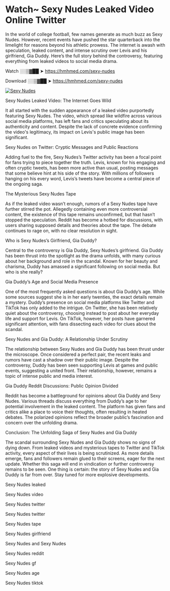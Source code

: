 # Watch~ Sexy Nudes Leaked Video Online Twitter

In the world of college football, few names generate as much buzz as Sexy Nudes. However, recent events have pushed the star quarterback into the limelight for reasons beyond his athletic prowess. The internet is awash with speculation, leaked content, and intense scrutiny over Levis and his girlfriend, Gia Duddy. Here’s the full story behind the controversy, featuring everything from leaked videos to social media drama.

Watch ░░▒▓██ ➤ https://hmhmed.com/sexy-nudes

Download ░░▒▓██ ➤ https://hmhmed.com/sexy-nudes

[![Sexy Nudes](https://i.imgur.com/dJHk4Zq.gif)](https://hmhmed.com/sexy-nudes)

Sexy Nudes Leaked Video: The Internet Goes Wild

It all started with the sudden appearance of a leaked video purportedly featuring Sexy Nudes. The video, which spread like wildfire across various social media platforms, has left fans and critics speculating about its authenticity and content. Despite the lack of concrete evidence confirming the video's legitimacy, its impact on Levis's public image has been significant.

Sexy Nudes on Twitter: Cryptic Messages and Public Reactions

Adding fuel to the fire, Sexy Nudes’s Twitter activity has been a focal point for fans trying to piece together the truth. Levis, known for his engaging and often cryptic tweets, has been more active than usual, posting messages that some believe hint at his side of the story. With millions of followers hanging on his every word, Levis’s tweets have become a central piece of the ongoing saga.

The Mysterious Sexy Nudes Tape

As if the leaked video wasn’t enough, rumors of a Sexy Nudes tape have further stirred the pot. Allegedly containing even more controversial content, the existence of this tape remains unconfirmed, but that hasn’t stopped the speculation. Reddit has become a hotbed for discussions, with users sharing supposed details and theories about the tape. The debate continues to rage on, with no clear resolution in sight.

Who is Sexy Nudes’s Girlfriend, Gia Duddy?

Central to the controversy is Gia Duddy, Sexy Nudes’s girlfriend. Gia Duddy has been thrust into the spotlight as the drama unfolds, with many curious about her background and role in the scandal. Known for her beauty and charisma, Duddy has amassed a significant following on social media. But who is she really?

Gia Duddy’s Age and Social Media Presence

One of the most frequently asked questions is about Gia Duddy’s age. While some sources suggest she is in her early twenties, the exact details remain a mystery. Duddy’s presence on social media platforms like Twitter and TikTok has only added to the intrigue. On Twitter, she has been relatively quiet about the controversy, choosing instead to post about her everyday life and support for Levis. On TikTok, however, her posts have garnered significant attention, with fans dissecting each video for clues about the scandal.

Sexy Nudes and Gia Duddy: A Relationship Under Scrutiny

The relationship between Sexy Nudes and Gia Duddy has been thrust under the microscope. Once considered a perfect pair, the recent leaks and rumors have cast a shadow over their public image. Despite the controversy, Duddy has been seen supporting Levis at games and public events, suggesting a united front. Their relationship, however, remains a topic of intense public and media interest.

Gia Duddy Reddit Discussions: Public Opinion Divided

Reddit has become a battleground for opinions about Gia Duddy and Sexy Nudes. Various threads discuss everything from Duddy’s age to her potential involvement in the leaked content. The platform has given fans and critics alike a place to voice their thoughts, often resulting in heated debates. The polarized opinions reflect the broader public’s fascination and concern over the unfolding drama.

Conclusion: The Unfolding Saga of Sexy Nudes and Gia Duddy

The scandal surrounding Sexy Nudes and Gia Duddy shows no signs of dying down. From leaked videos and mysterious tapes to Twitter and TikTok activity, every aspect of their lives is being scrutinized. As more details emerge, fans and followers remain glued to their screens, eager for the next update. Whether this saga will end in vindication or further controversy remains to be seen. One thing is certain: the story of Sexy Nudes and Gia Duddy is far from over. Stay tuned for more explosive developments.

Sexy Nudes leaked

Sexy Nudes video

Sexy Nudes twitter

Sexy Nudes twitter

Sexy Nudes tape

Sexy Nudes girlfriend

Sexy Nudes and Sexy Nudes

Sexy Nudes reddit

Sexy Nudes gf

Sexy Nudes age

Sexy Nudes tiktok